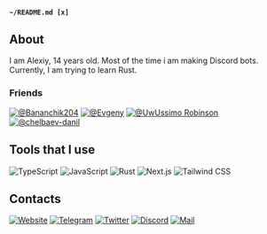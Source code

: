 #### `~/README.md [x]`

## About

I am Alexiy, 14 years old. Most of the time i am making Discord bots. Currently, I am trying to learn Rust.

### Friends

[![@Bananchik204](https://img.shields.io/badge/-Bananchik204-090909?style=for-the-badge)](https://github.com/Bananchik204)
[![@Evgeny](https://img.shields.io/badge/-Evgeny-090909?style=for-the-badge)](https://github.com/itsLameni)
[![@UwUssimo Robinson](https://img.shields.io/badge/-UwUssimo%20Robinson-090909?style=for-the-badge)](https://github.com/uwussimo)
[![@chelbaev-danil](https://img.shields.io/badge/-chelbaev%20danil-090909?style=for-the-badge)](https://github.com/chelbaev-danil)

## Tools that I use

![TypeScript](https://img.shields.io/badge/-TypeScript-090909?style=for-the-badge&logo=TypeScript&logoColor=638bb6)
![JavaScript](https://img.shields.io/badge/-JavaScript-090909?style=for-the-badge&logo=JavaScript&logoColor=b6ac63)
![Rust](https://img.shields.io/badge/-Rust-090909?style=for-the-badge&logo=Rust&logoColor=97857d)
![Next.js](https://img.shields.io/badge/-Next.js-090909?style=for-the-badge&logo=Next.js&logoColor=e8e3e3)
![Tailwind CSS](https://img.shields.io/badge/-Tailwind%20CSS-090909?style=for-the-badge&logo=TailwindCSS&logoColor=8dacb9)

## Contacts

[![Website](https://img.shields.io/badge/-Website-090909?style=for-the-badge&logo=HTML5&logoColor=b66371)](https://rybin.vercel.app)
[![Telegram](https://img.shields.io/badge/-Telegram-090909?style=for-the-badge&logo=Telegram&logoColor=639ab6)](https://t.me/AlexiyRybin)
[![Twitter](https://img.shields.io/badge/-Twitter-090909?style=for-the-badge&logo=Twitter&logoColor=6396b6)](https://twitter.com/tapnisu)
[![Discord](https://img.shields.io/badge/-Discord-090909?style=for-the-badge&logo=Discord&logoColor=636ab6)](https://discord.com/users/586128640136445964)
[![Mail](https://img.shields.io/badge/-Mail-090909?style=for-the-badge&logo=gmail&logoColor=b66467)](mailto:alexiy.rybin@gmail.com)
